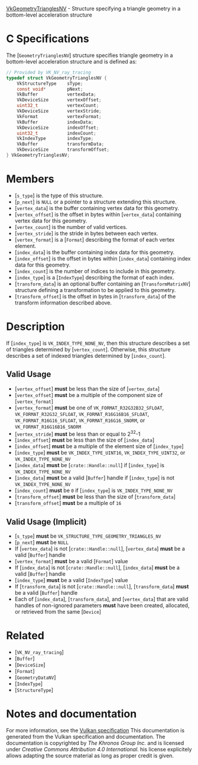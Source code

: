 [VkGeometryTrianglesNV](https://www.khronos.org/registry/vulkan/specs/1.3-extensions/man/html/VkGeometryTrianglesNV.html) - Structure specifying a triangle geometry in a bottom-level acceleration structure

# C Specifications
The [`GeometryTrianglesNV`] structure specifies triangle geometry in a
bottom-level acceleration structure and is defined as:
```c
// Provided by VK_NV_ray_tracing
typedef struct VkGeometryTrianglesNV {
    VkStructureType    sType;
    const void*        pNext;
    VkBuffer           vertexData;
    VkDeviceSize       vertexOffset;
    uint32_t           vertexCount;
    VkDeviceSize       vertexStride;
    VkFormat           vertexFormat;
    VkBuffer           indexData;
    VkDeviceSize       indexOffset;
    uint32_t           indexCount;
    VkIndexType        indexType;
    VkBuffer           transformData;
    VkDeviceSize       transformOffset;
} VkGeometryTrianglesNV;
```

# Members
- [`s_type`] is the type of this structure.
- [`p_next`] is `NULL` or a pointer to a structure extending this structure.
- [`vertex_data`] is the buffer containing vertex data for this geometry.
- [`vertex_offset`] is the offset in bytes within [`vertex_data`] containing vertex data for this geometry.
- [`vertex_count`] is the number of valid vertices.
- [`vertex_stride`] is the stride in bytes between each vertex.
- [`vertex_format`] is a [`Format`] describing the format of each vertex element.
- [`index_data`] is the buffer containing index data for this geometry.
- [`index_offset`] is the offset in bytes within [`index_data`] containing index data for this geometry.
- [`index_count`] is the number of indices to include in this geometry.
- [`index_type`] is a [`IndexType`] describing the format of each index.
- [`transform_data`] is an optional buffer containing an [`TransformMatrixNV`] structure defining a transformation to be applied to this geometry.
- [`transform_offset`] is the offset in bytes in [`transform_data`] of the transform information described above.

# Description
If [`index_type`] is `VK_INDEX_TYPE_NONE_NV`, then this structure
describes a set of triangles determined by [`vertex_count`].
Otherwise, this structure describes a set of indexed triangles determined by
[`index_count`].
## Valid Usage
-  [`vertex_offset`] **must**  be less than the size of [`vertex_data`]
-  [`vertex_offset`] **must**  be a multiple of the component size of [`vertex_format`]
-  [`vertex_format`] **must**  be one of `VK_FORMAT_R32G32B32_SFLOAT`, `VK_FORMAT_R32G32_SFLOAT`, `VK_FORMAT_R16G16B16_SFLOAT`, `VK_FORMAT_R16G16_SFLOAT`, `VK_FORMAT_R16G16_SNORM`, or `VK_FORMAT_R16G16B16_SNORM`
-  [`vertex_stride`] **must**  be less than or equal to 2<sup>32</sup>-1
-  [`index_offset`] **must**  be less than the size of [`index_data`]
-  [`index_offset`] **must**  be a multiple of the element size of [`index_type`]
-  [`index_type`] **must**  be `VK_INDEX_TYPE_UINT16`, `VK_INDEX_TYPE_UINT32`, or `VK_INDEX_TYPE_NONE_NV`
-  [`index_data`] **must**  be [`crate::Handle::null`] if [`index_type`] is `VK_INDEX_TYPE_NONE_NV`
-  [`index_data`] **must**  be a valid [`Buffer`] handle if [`index_type`] is not `VK_INDEX_TYPE_NONE_NV`
-  [`index_count`] **must**  be `0` if [`index_type`] is `VK_INDEX_TYPE_NONE_NV`
-  [`transform_offset`] **must**  be less than the size of [`transform_data`]
-  [`transform_offset`] **must**  be a multiple of `16`

## Valid Usage (Implicit)
-  [`s_type`] **must**  be `VK_STRUCTURE_TYPE_GEOMETRY_TRIANGLES_NV`
-  [`p_next`] **must**  be `NULL`
-    If [`vertex_data`] is not [`crate::Handle::null`], [`vertex_data`] **must**  be a valid [`Buffer`] handle
-  [`vertex_format`] **must**  be a valid [`Format`] value
-    If [`index_data`] is not [`crate::Handle::null`], [`index_data`] **must**  be a valid [`Buffer`] handle
-  [`index_type`] **must**  be a valid [`IndexType`] value
-    If [`transform_data`] is not [`crate::Handle::null`], [`transform_data`] **must**  be a valid [`Buffer`] handle
-    Each of [`index_data`], [`transform_data`], and [`vertex_data`] that are valid handles of non-ignored parameters  **must**  have been created, allocated, or retrieved from the same [`Device`]

# Related
- [`VK_NV_ray_tracing`]
- [`Buffer`]
- [`DeviceSize`]
- [`Format`]
- [`GeometryDataNV`]
- [`IndexType`]
- [`StructureType`]

# Notes and documentation
For more information, see the [Vulkan specification](https://www.khronos.org/registry/vulkan/specs/1.3-extensions/html/vkspec.html)
This documentation is generated from the Vulkan specification and documentation.
The documentation is copyrighted by *The Khronos Group Inc.* and is licensed under *Creative Commons Attribution 4.0 International*.
his license explicitely allows adapting the source material as long as proper credit is given.
        